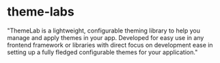 # theme-labs
"ThemeLab is a lightweight, configurable theming library to help you manage and apply themes in your app. Developed for easy use in any frontend framework or libraries with direct focus on development ease in setting up a fully fledged configurable themes for your application."
